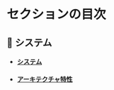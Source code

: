 

# セクションの目次

## 🌳 システム

* #### [︎システム](https://hiroki-it.github.io/tech-notebook/system/system.html)
* #### [︎アーキテクチャ特性](https://hiroki-it.github.io/tech-notebook/system/system_quality_attributes.html)

<br>
